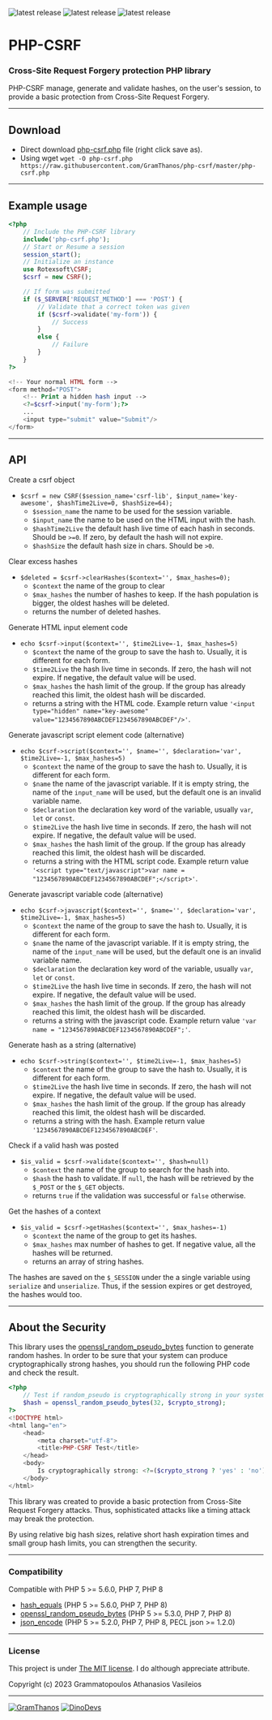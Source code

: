![latest release](https://img.shields.io/badge/Version-1.0.4-green.svg?style=flat-square)
![latest release](https://img.shields.io/badge/PHP->=5.6.0-blue.svg?style=flat-square)
![latest release](https://img.shields.io/badge/License-MIT-lightgrey.svg?style=flat-square)

# PHP-CSRF
### Cross-Site Request Forgery protection PHP library

PHP-CSRF manage, generate and validate hashes, on the user's session, to provide a basic protection from Cross-Site Request Forgery.


___


## Download
 - Direct download [php-csrf.php](https://raw.githubusercontent.com/GramThanos/php-csrf/master/php-csrf.php) file (right click save as).
 - Using wget `wget -O php-csrf.php https://raw.githubusercontent.com/GramThanos/php-csrf/master/php-csrf.php`

___


## Example usage

```php
<?php
    // Include the PHP-CSRF library
    include('php-csrf.php');
    // Start or Resume a session
    session_start();
    // Initialize an instance
    use Rotexsoft\CSRF;
    $csrf = new CSRF();

    // If form was submitted
    if ($_SERVER['REQUEST_METHOD'] === 'POST') {
        // Validate that a correct token was given
        if ($csrf->validate('my-form')) {
            // Success
        }
        else {
            // Failure
        }
    }
?>

<!-- Your normal HTML form -->
<form method="POST">
    <!-- Print a hidden hash input -->
    <?=$csrf->input('my-form');?>
    ...
    <input type="submit" value="Submit"/>
</form>
```


___


## API


Create a csrf object
 - `$csrf = new CSRF($session_name='csrf-lib', $input_name='key-awesome', $hashTime2Live=0, $hashSize=64);`
    - `$session_name` the name to be used for the session variable.
    - `$input_name` the name to be used on the HTML input with the hash.
    - `$hashTime2Live` the default hash live time of each hash in seconds. Should be `>=0`. If zero, by default the hash will not expire.
    - `$hashSize` the default hash size in chars. Should be `>0`.


Clear excess hashes
 - `$deleted = $csrf->clearHashes($context='', $max_hashes=0);`
    - `$context` the name of the group to clear
    - `$max_hashes` the number of hashes to keep. If the hash population is bigger, the oldest hashes will be deleted.
    - returns the number of deleted hashes.


Generate HTML input element code
 - `echo $csrf->input($context='', $time2Live=-1, $max_hashes=5)`
    - `$context` the name of the group to save the hash to. Usually, it is different for each form.
    - `$time2Live` the hash live time in seconds. If zero, the hash will not expire. If negative, the default value will be used.
    - `$max_hashes` the hash limit of the group. If the group has already reached this limit, the oldest hash will be discarded.
    - returns a string with the HTML code. Example return value `'<input type="hidden" name="key-awesome" value="1234567890ABCDEF1234567890ABCDEF"/>'`.

Generate javascript script element code (alternative)
 - `echo $csrf->script($context='', $name='', $declaration='var', $time2Live=-1, $max_hashes=5)`
    - `$context` the name of the group to save the hash to. Usually, it is different for each form.
    - `$name` the name of the javascript variable. If it is empty string, the name of the `input_name` will be used, but the default one is an invalid variable name.
    - `$declaration` the declaration key word of the variable, usually `var`, `let` or `const`.
    - `$time2Live` the hash live time in seconds. If zero, the hash will not expire. If negative, the default value will be used.
    - `$max_hashes` the hash limit of the group. If the group has already reached this limit, the oldest hash will be discarded.
    - returns a string with the HTML script code. Example return value `'<script type="text/javascript">var name = "1234567890ABCDEF1234567890ABCDEF";</script>'`.

Generate javascript variable code (alternative)
 - `echo $csrf->javascript($context='', $name='', $declaration='var', $time2Live=-1, $max_hashes=5)`
    - `$context` the name of the group to save the hash to. Usually, it is different for each form.
    - `$name` the name of the javascript variable. If it is empty string, the name of the `input_name` will be used, but the default one is an invalid variable name.
    - `$declaration` the declaration key word of the variable, usually `var`, `let` or `const`.
    - `$time2Live` the hash live time in seconds. If zero, the hash will not expire. If negative, the default value will be used.
    - `$max_hashes` the hash limit of the group. If the group has already reached this limit, the oldest hash will be discarded.
    - returns a string with the javascript code. Example return value `'var name = "1234567890ABCDEF1234567890ABCDEF";'`.

Generate hash as a string (alternative)
 - `echo $csrf->string($context='', $time2Live=-1, $max_hashes=5)`
    - `$context` the name of the group to save the hash to. Usually, it is different for each form.
    - `$time2Live` the hash live time in seconds. If zero, the hash will not expire. If negative, the default value will be used.
    - `$max_hashes` the hash limit of the group. If the group has already reached this limit, the oldest hash will be discarded.
    - returns a string with the hash. Example return value `'1234567890ABCDEF1234567890ABCDEF'`.


Check if a valid hash was posted
 - `$is_valid = $csrf->validate($context='', $hash=null)`
    - `$context` the name of the group to search for the hash into.
    - `$hash` the hash to validate. If `null`, the hash will be retrieved by the `$_POST` or the `$_GET` objects.
    - returns `true` if the validation was successful or `false` otherwise.


Get the hashes of a context
 - `$is_valid = $csrf->getHashes($context='', $max_hashes=-1)`
    - `$context` the name of the group to get its hashes.
    - `$max_hashes` max number of hashes to get. If negative value, all the hashes will be returned.
    - returns an array of string hashes.


The hashes are saved on the `$_SESSION` under the a single variable using `serialize` and `unserialize`. Thus, if the session expires or get destroyed, the hashes would too.


___


## About the Security

This library uses the [openssl_random_pseudo_bytes](http://php.net/manual/en/function.openssl-random-pseudo-bytes.php) function to generate random hashes.
In order to be sure that your system can produce cryptographically strong hashes, you should run the following PHP code and check the result.

```php
<?php
	// Test if random_pseudo is cryptographically strong in your system
	$hash = openssl_random_pseudo_bytes(32, $crypto_strong);
?>
<!DOCTYPE html>
<html lang="en">
	<head>
		<meta charset="utf-8">
		<title>PHP-CSRF Test</title>
	</head>
	<body>
		Is cryptographically strong: <?=($crypto_strong ? 'yes' : 'no');?><br>
	</body>
</html>
```

This library was created to provide a basic protection from Cross-Site Request Forgery attacks. Thus, sophisticated attacks like a timing attack may break the protection.

By using relative big hash sizes, relative short hash expiration times and small group hash limits, you can strengthen the security.


___

### Compatibility
Compatible with PHP 5 >= 5.6.0, PHP 7, PHP 8

- [hash_equals](https://www.php.net/manual/en/function.hash-equals.php) (PHP 5 >= 5.6.0, PHP 7, PHP 8)
- [openssl_random_pseudo_bytes](https://www.php.net/manual/en/function.openssl-random-pseudo-bytes) (PHP 5 >= 5.3.0, PHP 7, PHP 8)
- [json_encode](https://www.php.net/manual/en/function.json-encode) (PHP 5 >= 5.2.0, PHP 7, PHP 8, PECL json >= 1.2.0)

___


### License

This project is under [The MIT license](https://opensource.org/licenses/MIT).
I do although appreciate attribute.

Copyright (c) 2023 Grammatopoulos Athanasios Vasileios

___

[![GramThanos](https://avatars2.githubusercontent.com/u/14858959?s=42&v=4)](https://github.com/GramThanos)
[![DinoDevs](https://avatars1.githubusercontent.com/u/17518066?s=42&v=4)](https://github.com/DinoDevs)
